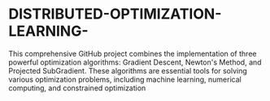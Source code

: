 # DISTRIBUTED-OPTIMIZATION-LEARNING-
This comprehensive GitHub project combines the implementation of three powerful optimization algorithms: Gradient Descent, Newton's Method, and Projected SubGradient. These algorithms are essential tools for solving various optimization problems, including machine learning, numerical computing, and constrained optimization
